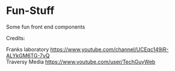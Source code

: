 # Fun-Stuff

Some fun front end components

Credits:

Franks laboratory https://www.youtube.com/channel/UCEqc149iR-ALYkGM6TG-7vQ  
Traversy Media https://www.youtube.com/user/TechGuyWeb
